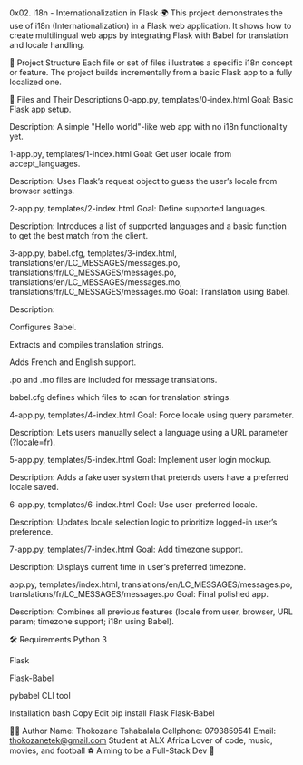 0x02. i18n - Internationalization in Flask 🌍
This project demonstrates the use of i18n (Internationalization) in a Flask web application. It shows how to create multilingual web apps by integrating Flask with Babel for translation and locale handling.

📁 Project Structure
Each file or set of files illustrates a specific i18n concept or feature. The project builds incrementally from a basic Flask app to a fully localized one.

🔧 Files and Their Descriptions
0-app.py, templates/0-index.html
Goal: Basic Flask app setup.

Description: A simple "Hello world"-like web app with no i18n functionality yet.

1-app.py, templates/1-index.html
Goal: Get user locale from accept_languages.

Description: Uses Flask’s request object to guess the user’s locale from browser settings.

2-app.py, templates/2-index.html
Goal: Define supported languages.

Description: Introduces a list of supported languages and a basic function to get the best match from the client.

3-app.py, babel.cfg, templates/3-index.html, translations/en/LC_MESSAGES/messages.po, translations/fr/LC_MESSAGES/messages.po, translations/en/LC_MESSAGES/messages.mo, translations/fr/LC_MESSAGES/messages.mo
Goal: Translation using Babel.

Description:

Configures Babel.

Extracts and compiles translation strings.

Adds French and English support.

.po and .mo files are included for message translations.

babel.cfg defines which files to scan for translation strings.

4-app.py, templates/4-index.html
Goal: Force locale using query parameter.

Description: Lets users manually select a language using a URL parameter (?locale=fr).

5-app.py, templates/5-index.html
Goal: Implement user login mockup.

Description: Adds a fake user system that pretends users have a preferred locale saved.

6-app.py, templates/6-index.html
Goal: Use user-preferred locale.

Description: Updates locale selection logic to prioritize logged-in user’s preference.

7-app.py, templates/7-index.html
Goal: Add timezone support.

Description: Displays current time in user’s preferred timezone.

app.py, templates/index.html, translations/en/LC_MESSAGES/messages.po, translations/fr/LC_MESSAGES/messages.po
Goal: Final polished app.

Description: Combines all previous features (locale from user, browser, URL param; timezone support; i18n using Babel).

🛠️ Requirements
Python 3

Flask

Flask-Babel

pybabel CLI tool

Installation
bash
Copy
Edit
pip install Flask Flask-Babel

👨‍💻 Author
Name: Thokozane Tshabalala
Cellphone: 0793859541
Email: thokozanetek@gmail.com
Student at ALX Africa
Lover of code, music, movies, and football ⚽
Aiming to be a Full-Stack Dev 🚀

